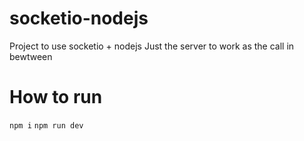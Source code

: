 # socketio-nodejs
Project to use socketio + nodejs
Just the server to work as the call in bewtween

# How to run
`npm i`
`npm run dev`
